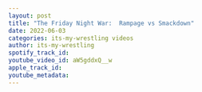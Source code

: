 ```yaml
---
layout: post
title: "The Friday Night War:  Rampage vs Smackdown"
date: 2022-06-03
categories: its-my-wrestling videos
author: its-my-wrestling
spotify_track_id: 
youtube_video_id: aW5gddxQ__w
apple_track_id: 
youtube_metadata: 
---
```

